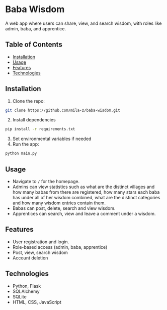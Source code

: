 # Baba Wisdom

A web app where users can share, view, and search wisdom, with roles like admin, baba, and apprentice.

## Table of Contents 
- [Installation](#installation)
- [Usage](#usage)
- [Features](#features)
- [Technologies](#technologies)

## Installation
1. Clone the repo:
```bash
git clone https://github.com/mila-z/baba-wisdom.git
```
2. Install dependencies
```bash
pip install -r requirements.txt
```
3. Set environmental variables if needed
4. Run the app:
```bash
python main.py
```

## Usage
- Navigate to `/` for the homepage.
- Admins can view statistics such as what are the distinct villages and how many babas from there are registered, how many stars each baba has under all of her wisdom combined, what are the distinct categories and how many wisdom entries contain them.
- Babas can post, delete, search and view wisdom.
- Apprentices can search, view and leave a comment under a wisdom.

## Features 
- User registration and login.
- Role-based access (admin, baba, apprentice)
- Post, view, search wisdom
- Account deletion

## Technologies
- Python, Flask
- SQLAlchemy
- SQLite
- HTML, CSS, JavaScript